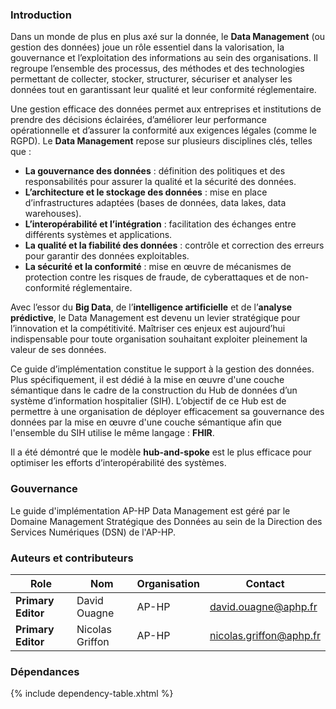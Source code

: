 ### Introduction

Dans un monde de plus en plus axé sur la donnée, le **Data Management** (ou gestion des données) joue un rôle essentiel 
dans la valorisation, la gouvernance et l’exploitation des informations au sein des organisations. Il regroupe 
l’ensemble des processus, des méthodes et des technologies permettant de collecter, stocker, structurer, sécuriser et 
analyser les données tout en garantissant leur qualité et leur conformité réglementaire.

Une gestion efficace des données permet aux entreprises et institutions de prendre des décisions éclairées, d’améliorer 
leur performance opérationnelle et d’assurer la conformité aux exigences légales (comme le RGPD). 
Le **Data Management** repose sur plusieurs disciplines clés, telles que :
- **La gouvernance des données** : définition des politiques et des responsabilités pour assurer la qualité et la 
sécurité des données.
- **L’architecture et le stockage des données** : mise en place d’infrastructures adaptées (bases de données, 
data lakes, data warehouses).
- **L’interopérabilité et l’intégration** : facilitation des échanges entre différents systèmes et applications.
- **La qualité et la fiabilité des données** : contrôle et correction des erreurs pour garantir des données exploitables.
- **La sécurité et la conformité** : mise en œuvre de mécanismes de protection contre les risques de fraude, de 
cyberattaques et de non-conformité réglementaire.

Avec l’essor du **Big Data**, de l’**intelligence artificielle** et de l’**analyse prédictive**, le Data Management est 
devenu un levier stratégique pour l’innovation et la compétitivité. Maîtriser ces enjeux est aujourd’hui indispensable 
pour toute organisation souhaitant exploiter pleinement la valeur de ses données.

Ce guide d’implémentation constitue le support à la gestion des données. Plus spécifiquement, il est dédié à la mise en 
œuvre d'une couche sémantique dans le cadre de la construction du Hub de données d’un système d’information hospitalier (SIH). 
L’objectif de ce Hub est de permettre à une organisation de déployer efficacement sa gouvernance des données 
par la mise en œuvre d'une couche sémantique afin que l'ensemble du SIH utilise le même langage : **FHIR**.

Il a été démontré que le modèle **hub-and-spoke** est le plus efficace pour optimiser les efforts d’interopérabilité 
des systèmes.

[//]: # ("Il a été démontré que le modèle **hub-and-spoke** est le plus efficace" <== ça mériterait une référence)

### Gouvernance

Le guide d'implémentation AP-HP Data Management est géré par le Domaine Management Stratégique des Données au sein de 
la Direction des Services Numériques (DSN) de l'AP-HP.

### Auteurs et contributeurs

| Role               | Nom             | Organisation | Contact                 |
|--------------------|-----------------|--------------|-------------------------|
| **Primary Editor** | David Ouagne    | AP-HP        | david.ouagne@aphp.fr    |
| **Primary Editor** | Nicolas Griffon | AP-HP        | nicolas.griffon@aphp.fr |

### Dépendances

{% include dependency-table.xhtml %}
